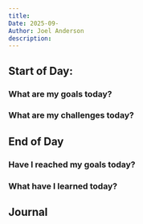 ```yaml
---
title:
Date: 2025-09-
Author: Joel Anderson
description:
---
```


## Start of Day:

### What are my goals today?


### What are my challenges today?


## End of Day

### Have I reached my goals today?


### What have I learned today?

## Journal

